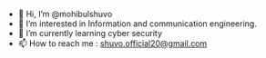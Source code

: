 - 👋 Hi, I’m @mohibulshuvo
- 👀 I’m interested in Information and communication engineering.
- 🌱 I’m currently learning cyber security
- 📫 How to reach me : shuvo.official20@gmail.com
<!---
mohibulshuvo/mohibulshuvo is a ✨ special ✨ repository because its `README.md` (this file) appears on your GitHub profile.
You can click the Preview link to take a look at your changes.
--->
